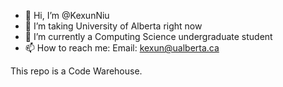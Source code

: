 - 👋 Hi, I’m @KexunNiu
- 👀 I’m  taking University of Alberta right now
- 🌱 I’m currently a Computing Science undergraduate student
- 📫 How to reach me: Email: kexun@ualberta.ca

<!---
KexunNiu/KexunNiu is a ✨ special ✨ repository because its `README.md` (this file) appears on your GitHub profile.
You can click the Preview link to take a look at your changes.
--->


This repo is a Code Warehouse.
